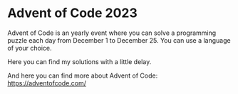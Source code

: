 # Advent of Code 2023
Advent of Code is an yearly event where you can solve a programming puzzle each day from December 1 to December 25. You can use a language of your choice.

Here you can find my solutions with a little delay.

And here you can find more about Advent of Code: https://adventofcode.com/
